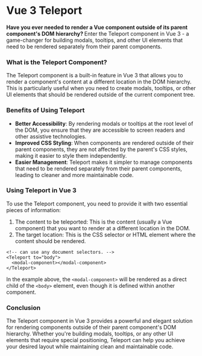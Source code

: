 # Vue 3 Teleport

<b>
  Have you ever needed to render a Vue component outside of its parent component's DOM hierarchy?
</b>
Enter the Teleport component in Vue 3 - a game-changer for building modals, tooltips, and other UI elements that need to be rendered separately from their parent components.

### What is the Teleport Component?

The Teleport component is a built-in feature in Vue 3 that allows you to render a component's content at a different location in the DOM hierarchy. This is particularly 
useful when you need to create modals, tooltips, or other UI elements that should be rendered outside of the current component tree.

### Benefits of Using Teleport

  - <b>Better Accessibility</b>: By rendering modals or tooltips at the root level of the DOM, you ensure that they are accessible to screen readers and other assistive technologies.
  - <b>Improved CSS Styling</b>: When components are rendered outside of their parent components, they are not affected by the parent's CSS styles, making it easier to style them independently.
  - <b>Easier Management</b>: Teleport makes it simpler to manage components that need to be rendered separately from their parent components, leading to cleaner and more maintainable code.

### Using Teleport in Vue 3

To use the Teleport component, you need to provide it with two essential pieces of information:
  1. The content to be teleported: This is the content (usually a Vue component) that you want to render at a different location in the DOM.
  2. The target location: This is the CSS selector or HTML element where the content should be rendered.

```vue
<!-- can use any document selectors. -->
<Teleport to="body">
  <modal-component></modal-component>
</Teleport>
```
In the example above, the `<modal-component>` will be rendered as a direct child of the `<body>` element, even though it is defined within another component.

### Conclusion
The Teleport component in Vue 3 provides a powerful and elegant solution for rendering components outside of their parent component's DOM hierarchy. Whether you're building modals, tooltips, 
or any other UI elements that require special positioning, Teleport can help you achieve your desired layout while maintaining clean and maintainable code.
